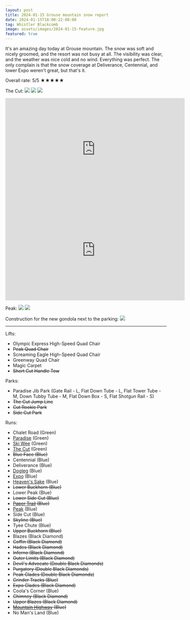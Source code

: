 ```yaml
---
layout: post
title: 2024-01-15 Grouse mountain snow report
date: 2024-01-15T18:00:22-08:00
tag: Whistler Blackcomb
image: assets/images/2024-01-15-feature.jpg
featured: true
---
```


It's an amazing day today at Grouse mountain. The snow was soft and nicely groomed, and the resort was not busy at all. The visibility was clear, and the weather was nice cold and no wind. Everything was perfect. The only complain is that the snow coverage at Deliverance, Centennial, and lower Expo weren't great, but that's it.

Overall rate: 5/5 ★★★★★

The Cut:
![](/assets/images/2024-01-15-the-cut.jpg)
![](/assets/images/2024-01-15-the-cut-2.jpg)
![](/assets/images/2024-01-15-the-cut-3.jpg)

<iframe width="560" height="315" src="https://www.youtube.com/embed/aLMh7bGGUg4?si=GBIoVaZS0105T3eA" title="YouTube video player" frameborder="0" allow="accelerometer; autoplay; clipboard-write; encrypted-media; gyroscope; picture-in-picture; web-share" allowfullscreen></iframe>

<iframe width="560" height="315" src="https://www.youtube.com/embed/3sMVxJwx59w?si=b5ktel4ITTloj8Ga" title="YouTube video player" frameborder="0" allow="accelerometer; autoplay; clipboard-write; encrypted-media; gyroscope; picture-in-picture; web-share" allowfullscreen></iframe>

Peak:
![](/assets/images/2024-01-15-peak.jpg)
![](/assets/images/2024-01-15-experts-only.jpg)

Construction for the new gondola next to the parking:
![](/assets/images/2024-01-15-construction-for-the-new-gondola.jpg)

---

Lifts:

* Olympic Express High-Speed Quad Chair
* <del>Peak Quad Chair</del>
* Screaming Eagle High-Speed Quad Chair
* Greenway Quad Chair
* Magic Carpet
* <del>Short Cut Handle Tow</del>

Parks:

* Paradise Jib Park (Gate Rail - L, Flat Down Tube - L, Flat Tower Tube - M, Down Tubby Tube -  M, Flat Down Box - S, Flat Shotgun Rail - S)
* <del>The Cut Jump Line</del>
* <del>Cut Rookie Park</del>
* <del>Side Cut Park</del>

Runs:

* Chalet Road (Green)
* [Paradise](/grouse/paradise) (Green)
* [Ski Wee](/magic-carpet/) (Green)
* [The Cut](/grouse/the-cut/) (Green)
* <del>Blue Face (Blue)</del>
* Centennial (Blue)
* Deliverance (Blue)
* [Dogleg](/dogleg/) (Blue)
* [Expo](/grouse/expo/) (Blue)
* [Heaven's Sake](/heavens-sake/) (Blue)
* <del>Lower Buckhorn (Blue)</del>
* Lower Peak (Blue)
* <del>Lower Side Cut (Blue)</del>
* <del>[Paper Trail](/paper-trail/) (Blue)</del>
* [Peak](/grouse/peak/) (Blue)
* Side Cut (Blue)
* <del>Skyline (Blue)</del>
* Tyee Chute (Blue)
* <del>Upper Buckhorn (Blue)</del>
* Blazes (Black Diamond)
* <del>Coffin (Black Diamond)</del>
* <del>Hades (Black Diamond)</del>
* <del>Inferno (Black Diamond)</del>
* <del>Outer Limits (Black Diamond)</del>
* <del>Devil's Advocate (Double Black Diamonds)</del>
* <del>Purgatory (Double Black Diamonds)</del>
* <del>Peak Glades (Double Black Diamonds)</del>
* <del>Grinder Tracks (Blue)</del>
* <del>Expo Glades (Black Diamond)</del>
* Coola's Corner (Blue)
* <del>Chimney (Black Diamond)</del>
* <del>Upper Blazes (Black Diamond)</del>
* <del>[Mountain Highway](/grouse/mountain-highway/) (Blue)</del>
* No Man's Land (Blue)


